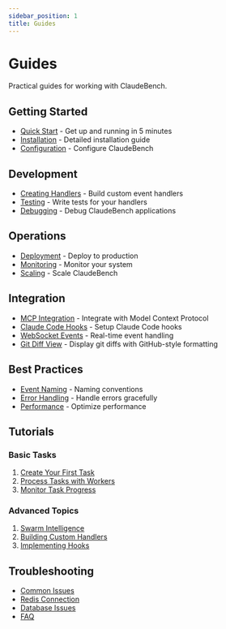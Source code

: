 ```yaml
---
sidebar_position: 1
title: Guides
---
```


# Guides

Practical guides for working with ClaudeBench.

## Getting Started

- [Quick Start](./quick-start) - Get up and running in 5 minutes
- [Installation](./installation) - Detailed installation guide
- [Configuration](./configuration) - Configure ClaudeBench

## Development

- [Creating Handlers](./creating-handlers) - Build custom event handlers
- [Testing](./testing) - Write tests for your handlers
- [Debugging](./debugging) - Debug ClaudeBench applications

## Operations

- [Deployment](./deployment) - Deploy to production
- [Monitoring](./monitoring) - Monitor your system
- [Scaling](./scaling) - Scale ClaudeBench

## Integration

- [MCP Integration](./mcp-integration) - Integrate with Model Context Protocol
- [Claude Code Hooks](./claude-hooks) - Setup Claude Code hooks
- [WebSocket Events](./websocket-events) - Real-time event handling
- [Git Diff View](./git-diff-view-integration) - Display git diffs with GitHub-style formatting

## Best Practices

- [Event Naming](./event-naming) - Naming conventions
- [Error Handling](./error-handling) - Handle errors gracefully
- [Performance](./performance) - Optimize performance

## Tutorials

### Basic Tasks
1. [Create Your First Task](./tutorials/first-task)
2. [Process Tasks with Workers](./tutorials/task-processing)
3. [Monitor Task Progress](./tutorials/task-monitoring)

### Advanced Topics
1. [Swarm Intelligence](./tutorials/swarm-intro)
2. [Building Custom Handlers](./tutorials/custom-handlers)
3. [Implementing Hooks](./tutorials/hooks)

## Troubleshooting

- [Common Issues](./troubleshooting/common-issues)
- [Redis Connection](./troubleshooting/redis)
- [Database Issues](./troubleshooting/database)
- [FAQ](./faq)